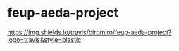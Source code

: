 # feup-aeda-project
https://img.shields.io/travis/biromiro/feup-aeda-project?logo=travis&style=plastic
